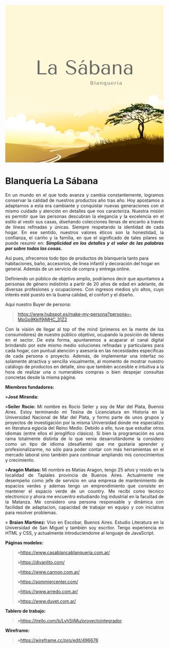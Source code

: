 <img src="/design/logo.png" width="970" height="500" />

# Blanquería La Sábana

<!-- **Productos o servicios(breve descripción de la temática y de la lista de productos y servicios del e-commerce):** -->

<p align=justify>En un mundo en el que todo avanza y cambia constantemente, logramos conservar la calidad de nuestros productos año tras año.
Hoy apostamos a adaptarnos a esta era cambiante y conquistar nuevas generaciones con el mismo cuidado y atención en detalles que nos caracteriza.
Nuestra misión es permitir que las personas descubran la elegancia y la excelencia en el estilo al vestir sus casas, diseñando colecciones llenas de encanto a través de líneas refinadas y únicas. Siempre respetando la identidad de cada hogar.
En ese sentido, nuestros valores éticos son la honestidad, la confianza, el cariño y la familia, en que el significado de tales pilares se puede resumir en: <i><b>Simplicidad en los detalles y el valor de las palabras por sobre todas las cosas.</b></i>
  
Así pues, ofrecemos todo tipo de productos de blanquería tanto para habitaciones, baño, accesorios, de linea infantil y decoración del hogar en general. Además de un servicio de compra y entrega online.</p>

<!--**Público objetivo(descripción del público):**-->

<p align=justify>Definiendo un público de objetivo amplio, podríamos decir que apuntamos a personas de género indistinto a partir de 20 años de edad en adelante, de diversas profesiones y ocupaciones. Con ingresos medios y/o altos, cuyo interés esté puesto en la buena calidad, el confort y el diseño.</p>

Aquí nuestro Buyer de persona:
  
>https://www.hubspot.es/make-my-persona?persona=-MpGp9Kklf9jMHC_31Z2

<!--**Estrategia(modo en que ajustamos nuestra oferta al público objetivo):**-->

<p align=justify>Con la visión de llegar al top of the mind (primeros en la mente de los consumidores) de nuestro público objetivo, ocupando la posición de líderes en el sector. De esta forma, apuntaremos a acaparar el canal digital brindando por este mismo medio soluciones refinadas y particulares para cada hogar, con puntual atención y asesoría en las necesidades especificas de cada persona o proyecto. Además, de implementar una interfaz no solamente atractiva y sencilla visualmente, al momento de mostrar nuestro catálogo de productos en detalle, sino que también accesible e intuitiva a la hora de realizar una o numerables compras o bien despejar consultas concretas desde la misma página.</p>

**Miembros fundadores:**

<p align=justify>»<b>José Miranda:</b></p>

<p align=justify>»<b>Seiler Rocío:</b> Mi nombre es Rocío Seiler y soy de Mar del Plata, Buenos Aires. Estoy terminando mi Tesina de Licenciatura en Historia en la Universidad Nacional de Mar del Plata, y formo parte de unos grupos y proyectos de investigación por la misma Universidad donde me especializo en literatura egipcia del Reino Medio. Debido a ello, tuve que estudiar otros idiomas (entre ellos el jeroglífico clásico). Si bien la programación es una rama totalmente distinta de lo que venia desarrollándome la considero como un tipo de idioma (desafiante) que me gustaría aprender y profesionalizarme, no sólo para poder contar con más herramientas en el mercado laboral sino también para continuar ampliando mis conocimientos y crecimiento.</p>

<p align=justify>»<b>Aragón Matias:</b> Mi nombre es Matias Aragon, tengo 25 años y resido en la localidad de Tapiales provincia de Buenos Aires. Actualmente me desempeño como jefe de servicio en una empresa de mantenimiento de espacios verdes y ademas tengo un emprendimiento que consiste en mantener el espacio verde de un country. Me recibi como tecnico electronico y ahora me encuentro estudiando Ing industrial en la facultad de la Matanza. Me considero una persona responsable y dinámica con facilidad de adaptacion, capacidad de trabajar en equipo y con iniciativa para resolver problemas.</p>

<p align=justify>» <b>Braian Martinez:</b> Vivo en Escobar, Buenos Aires. Estudio Literatura en la Universidad de San Miguel y también soy escritor. Tengo experiencia en HTML y CSS, y actualmente introduciendome al lenguaje de JavaScript. </p>

**Páginas modelos:**

>»https://www.casablancablanqueria.com.ar/
>
>»https://divanlito.com/
>
>»https://www.cannon.com.ar/
>
>»https://sommiercenter.com/
>
>»https://www.arredo.com.ar/
>
>»https://www.duvet.com.ar/

**Tablero de trabajo:**

>»https://trello.com/b/LyhSijMu/proyectointegrador

**Wireframe:**
  
>»https://wireframe.cc/pro/edit/496676
